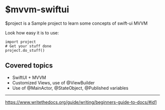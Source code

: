 $mvvm-swiftui
========

$project is a Sample project to learn some concepts of swift-ui MVVM

Look how easy it is to use:

    import project
    # Get your stuff done
    project.do_stuff()

Covered topics
--------

- SwiftUI + MVVM
- Customized Views, use of @ViewBuilder
- Use of @MainActor, @StateObject, @Published variables

-------

https://www.writethedocs.org/guide/writing/beginners-guide-to-docs/#id1

